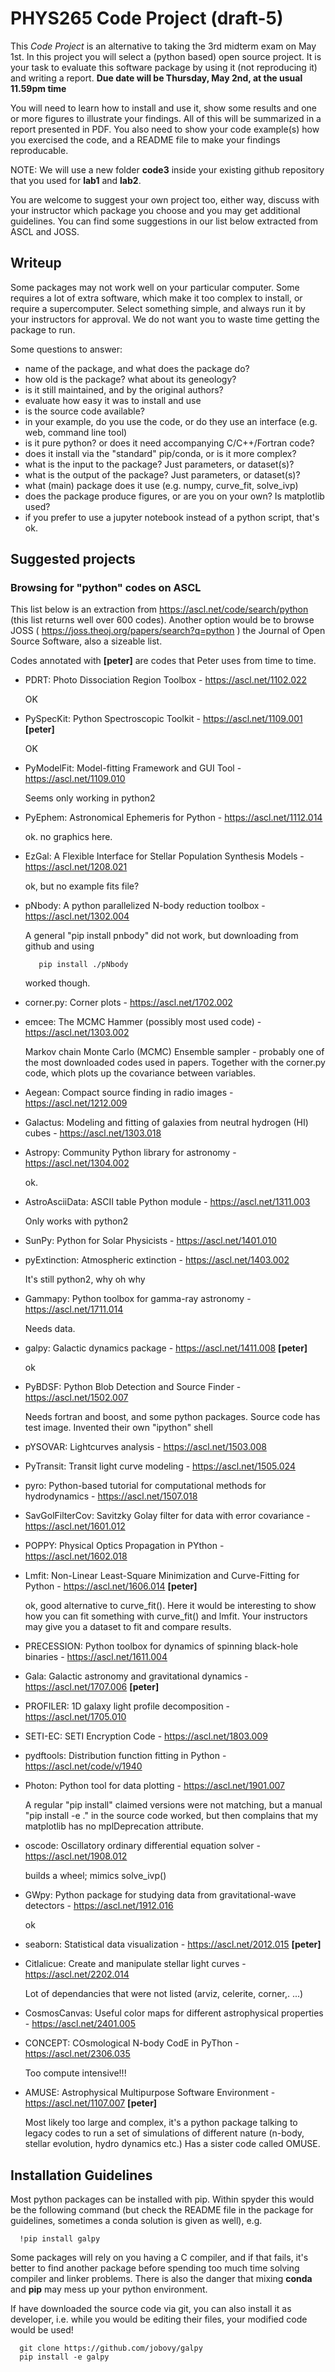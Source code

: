 # PHYS265 Code Project (draft-5)
 
This *Code Project* is an alternative to taking the 3rd midterm exam
on May 1st.  In this project you will select a (python based) open
source project.  It is your task to evaluate this software package by
using it (not reproducing it) and writing a report.
**Due date will be Thursday, May 2nd, at the usual 11.59pm time**

You will need to learn how to install and use it, show some results
and one or more figures to illustrate your findings. All of this will
be summarized in a report presented in PDF. You also need to show your
code example(s) how you exercised the code, and a README file to make
your findings reproducable.

NOTE: We will use a new folder **code3** inside your existing github
repository that you used for **lab1** and **lab2**.

You are welcome to suggest your own project too, either way, discuss
with your instructor which package you choose and you may get
additional guidelines. You can find some suggestions in our list
below extracted from ASCL and JOSS.

## Writeup

Some packages may not work well on your particular computer. Some
requires a lot of extra software, which make it too complex to install,
or require a supercomputer.  Select something simple, and always run it
by your instructors for approval. We do not want you to waste time getting
the package to run.

Some questions to answer:

- name of the package, and what does the package do?
- how old is the package? what about its geneology?
- is it still maintained, and by the original authors?
- evaluate how easy it was to install and use
- is the source code available?
- in your example, do you use the code, or do they use an interface (e.g. web, command line tool)
- is it pure python? or does it need accompanying C/C++/Fortran code?
- does it install via the "standard" pip/conda, or is it more complex?
- what is the input to the package? Just parameters, or dataset(s)?
- what is the output of the package? Just parameters, or dataset(s)?
- what (main) package does it use (e.g. numpy, curve_fit, solve_ivp)
- does the package produce figures, or are you on your own? Is matplotlib used?
- if you prefer to use a jupyter notebook instead of a python script, that's ok.



## Suggested projects


### Browsing for "python" codes on ASCL


This list below is an extraction from https://ascl.net/code/search/python
(this list returns well over 600 codes).
Another option would be to
browse JOSS ( https://joss.theoj.org/papers/search?q=python )
the Journal of Open Source Software, also a sizeable list.

Codes annotated with **[peter]** are codes that Peter uses from time to time.

- PDRT: Photo Dissociation Region Toolbox - https://ascl.net/1102.022

  OK

- PySpecKit: Python Spectroscopic Toolkit - https://ascl.net/1109.001 **[peter]**

  OK

- PyModelFit: Model-fitting Framework and GUI Tool - https://ascl.net/1109.010

  Seems only working in python2

- PyEphem: Astronomical Ephemeris for Python - https://ascl.net/1112.014

  ok. no graphics here.

- EzGal: A Flexible Interface for Stellar Population Synthesis Models - https://ascl.net/1208.021

  ok, but no example fits file?

- pNbody: A python parallelized N-body reduction toolbox - https://ascl.net/1302.004

  A general "pip install pnbody" did not work, but downloading from github and using

         pip install ./pNbody

  worked though.

- corner.py: Corner plots - https://ascl.net/1702.002

- emcee: The MCMC Hammer (possibly most used code) - https://ascl.net/1303.002	

  Markov chain Monte Carlo (MCMC) Ensemble sampler - probably one of the most downloaded codes
  used in papers. Together with the corner.py code, which plots up the covariance between
  variables.

- Aegean: Compact source finding in radio images - https://ascl.net/1212.009	

- Galactus: Modeling and fitting of galaxies from neutral hydrogen (HI) cubes - https://ascl.net/1303.018

- Astropy: Community Python library for astronomy - https://ascl.net/1304.002

  ok.

- AstroAsciiData: ASCII table Python module - https://ascl.net/1311.003

  Only works with python2

- SunPy: Python for Solar Physicists - https://ascl.net/1401.010		

- pyExtinction: Atmospheric extinction - https://ascl.net/1403.002

  It's still python2, why oh why

- Gammapy: Python toolbox for gamma-ray astronomy - https://ascl.net/1711.014

  Needs data.

- galpy: Galactic dynamics package - https://ascl.net/1411.008 **[peter]**

  ok

- PyBDSF: Python Blob Detection and Source Finder - https://ascl.net/1502.007

  Needs fortran and boost, and some python packages. Source code has test image.
  Invented their own "ipython" shell

- pYSOVAR: Lightcurves analysis	- https://ascl.net/1503.008

- PyTransit: Transit light curve modeling - https://ascl.net/1505.024	

- pyro: Python-based tutorial for computational methods for hydrodynamics - https://ascl.net/1507.018

- SavGolFilterCov: Savitzky Golay filter for data with error covariance	- https://ascl.net/1601.012

- POPPY: Physical Optics Propagation in PYthon - https://ascl.net/1602.018

- Lmfit: Non-Linear Least-Square Minimization and Curve-Fitting for Python - https://ascl.net/1606.014 **[peter]**

  ok, good alternative to curve_fit().  Here it would be interesting to show how you can fit something
  with curve_fit() and lmfit.   Your instructors may give you a dataset to fit and compare results.

- PRECESSION: Python toolbox for dynamics of spinning black-hole binaries - https://ascl.net/1611.004	

- Gala: Galactic astronomy and gravitational dynamics -	https://ascl.net/1707.006   **[peter]**

- PROFILER: 1D galaxy light profile decomposition - https://ascl.net/1705.010	

- SETI-EC: SETI Encryption Code	- https://ascl.net/1803.009

- pydftools: Distribution function fitting in Python - https://ascl.net/code/v/1940

- Photon: Python tool for data plotting	- https://ascl.net/1901.007

  A regular "pip install" claimed versions were not matching, but a manual
  "pip install -e ." in the source code worked, but then complains that
  my matplotlib has no mplDeprecation attribute.

- oscode: Oscillatory ordinary differential equation solver - https://ascl.net/1908.012

  builds a wheel;   mimics solve_ivp()

- GWpy: Python package for studying data from gravitational-wave detectors - https://ascl.net/1912.016

  ok

- seaborn: Statistical data visualization - https://ascl.net/2012.015	**[peter]**

- Citlalicue: Create and manipulate stellar light curves - https://ascl.net/2202.014

  Lot of dependancies that were not listed (arviz, celerite, corner,. ...)

- CosmosCanvas: Useful color maps for different astrophysical properties - https://ascl.net/2401.005	

- CONCEPT: COsmological N-body CodE in PyThon - https://ascl.net/2306.035

  Too compute intensive!!!

- AMUSE: Astrophysical Multipurpose Software Environment - https://ascl.net/1107.007 **[peter]**

  Most likely too large and complex, it's a python package talking to legacy codes to run a set
  of simulations of different nature (n-body, stellar evolution, hydro dynamics etc.)   Has a sister
  code called OMUSE.
  
## Installation Guidelines

Most python packages can be installed with pip.   Within spyder this would be the following
command (but check the README file in the package for guidelines, sometimes a conda
solution is given as well), e.g.

      !pip install galpy

Some packages will rely on you having a C compiler, and if that fails, it's better to find
another package before spending too much time solving compiler and linker problems.
There is also the danger that mixing **conda** and **pip** may mess up your python
environment.

If have downloaded the source code via git, you can also install it as developer, i.e. while you
would be editing their files, your modified code would be used!

      git clone https://github.com/jobovy/galpy
      pip install -e galpy
